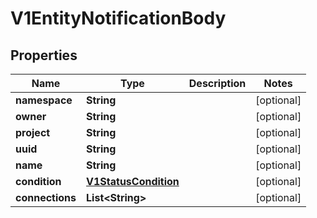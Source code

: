 

# V1EntityNotificationBody

## Properties

Name | Type | Description | Notes
------------ | ------------- | ------------- | -------------
**namespace** | **String** |  |  [optional]
**owner** | **String** |  |  [optional]
**project** | **String** |  |  [optional]
**uuid** | **String** |  |  [optional]
**name** | **String** |  |  [optional]
**condition** | [**V1StatusCondition**](V1StatusCondition.md) |  |  [optional]
**connections** | **List&lt;String&gt;** |  |  [optional]



